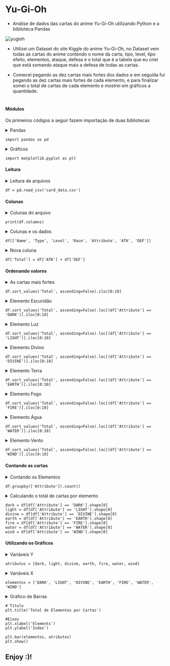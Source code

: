 # Yu-Gi-Oh
- Análise de dados das cartas do anime Yu-Gi-Oh utilizando Python e a biblioteca Pandas

![yugioh](https://user-images.githubusercontent.com/51414398/76413026-709dcc80-6373-11ea-851a-83b4d50b0194.jpg)

- Utilizei um Dataset do site Kiggle do anime Yu-Gi-Oh, no Dataset vem todas as cartas do anime contendo o nome da carta, tipo, level, tipo efeito, elementos, ataque, defesa e o total que é a tabela que eu criei que está somando ataque mais a defesa de todas as cartas.

- Comecei pegando as dez cartas mais fortes dos dados e em seguida fui pegando as dez cartas mais fortes de cada elemento, e para finalizar somei o total de cartas de cada elemento e mostrei em gráficos a quantidade.<h1>



#### Módulos

Os primeiros códigos a seguir fazem importação de duas bibliotecas

<details><summary>Pandas</summary>
Este módulo tem a função de trazer ferramentas para analise de dados.
</details>

```
import pandas as pd
```
<details><summary>Gráficos</summary>
Este módulo serve para fazer exibição de gráficos conforme as estatísticas dos seus dados.
</details>

```
import matplotlib.pyplot as plt
```

#### Leitura

<details><summary>Leitura de arquivos</summary>
Aqui está criando uma variável, em seguida faz a leitura do arquivo.
</details>

```
df = pd.read_csv('card_data.csv')
```

#### Colunas

<details><summary>Colunas do arquivo</summary>
Aqui mostra toda as colunas que contém no arquivo.
</details>

```
print(df.columns)
```

<details><summary>Colunas e os dados</summary>
 Aqui mostra uma lista dentro de outra chamando cada coluna do arquivo para mostrar seus dados.
</details>

```
df[['Name', 'Type', 'Level', 'Race', 'Attribute', 'ATK', 'DEF']]
```

<details><summary>Nova coluna</summary>
Criando uma coluna que esta recebendo o ataque mais a defesa para cada carta.
</details>

```
df['Total'] = df['ATK'] + df['DEF']
```

#### Ordenando valores

<details><summary>As cartas mais fortes</summary>
Ordenando os valores do maior pro menor e pegando as 10 cartas mais fortes do arquivo.
</details>

```
df.sort_values('Total', ascending=False).iloc[0:10]
```

<details><summary>Elemento Escuridão</summary>
Essas são as 10 cartas mais fortes do elemento Escuridão.
</details>

```
df.sort_values('Total', ascending=False).loc[(df['Attribute'] == 'DARK')].iloc[0:10]
```

<details><summary>Elemento Luz</summary>
Essas são as 10 cartas mais fortes de elemento Luz.
</details>

```
df.sort_values('Total', ascending=False).loc[(df['Attribute'] == 'LIGHT')].iloc[0:10]
```

<details><summary>Elemento Divino</summary>
Essas são as 10 cartas mais fortes do elemento Divinas.
</details>

```
df.sort_values('Total', ascending=False).loc[(df['Attribute'] == 'DIVINE')].iloc[0:10]
```

<details><summary>Elemento Terra</summary>
Essas são as 10 cartas de mais fortes de elemento Terra.
</details>

```
df.sort_values('Total', ascending=False).loc[(df['Attribute'] == 'EARTH')].iloc[0:10]
```

<details><summary>Elemento Fogo</summary>
Essas são as 10 cartas mais fortes do elemento Fogo.
</details>

```
df.sort_values('Total', ascending=False).loc[(df['Attribute'] == 'FIRE')].iloc[0:10]
```

<details><summary>Elemento Água</summary>
Essas são as 10 cartas mais fortes de elemento Água.
</details>

```
df.sort_values('Total', ascending=False).loc[(df['Attribute'] == 'WATER')].iloc[0:10]
```

<details><summary>Elemento Vento</summary>
Essas são as 10 cartas mais fortes de elemento Vento.
</details>

```
df.sort_values('Total', ascending=False).loc[(df['Attribute'] == 'WIND')].iloc[0:10]
```


#### Contando as cartas

<details><summary>Contando os Elementos</summary>
Contando quantas cartas existem de todos os elementos.
</details>

```
df.groupby(['Attribute']).count()
```

<details><summary>Calculando o total de cartas por elemento</summary>
Calculando quantas cartas de todos elementos.
</details>

```
dark = df[df['Attribute'] == 'DARK'].shape[0]
light = df[df['Attribute'] == 'LIGHT'].shape[0]
divine = df[df['Attribute'] == 'DIVINE'].shape[0]
earth = df[df['Attribute'] == 'EARTH'].shape[0]
fire = df[df['Attribute'] == 'FIRE'].shape[0]
water = df[df['Attribute'] == 'WATER'].shape[0]
wind = df[df['Attribute'] == 'WIND'].shape[0]
```

#### Utilizando os Gráficos

<details><summary>Variáveis Y</summary>
As variáveis armazenando os totais de cartas para acrescentar na parte Y do gráfico.
</details>

```
atributos = [dark, light, divine, earth, fire, water, wind]
```

<details><summary>Variáveis X</summary>
Os nomes de cada elemento para acrescentar na parte X do gráfco.
</details>

```
elementos = ['DARK', 'LIGHT', 'DIVINE', 'EARTH', 'FIRE', 'WATER', 'WIND']
```

<details><summary>Gráfico de Barras</summary>
Aqui está o titulo do gráfico e os eixos.
</details>

```
# Titulo
plt.title('Total de Elementos por Cartas')

#Eixos
plt.xlabel('Elements')
plt.ylabel('Index')

plt.bar(elementos, atributos)
plt.show()
```


## Enjoy :)!
